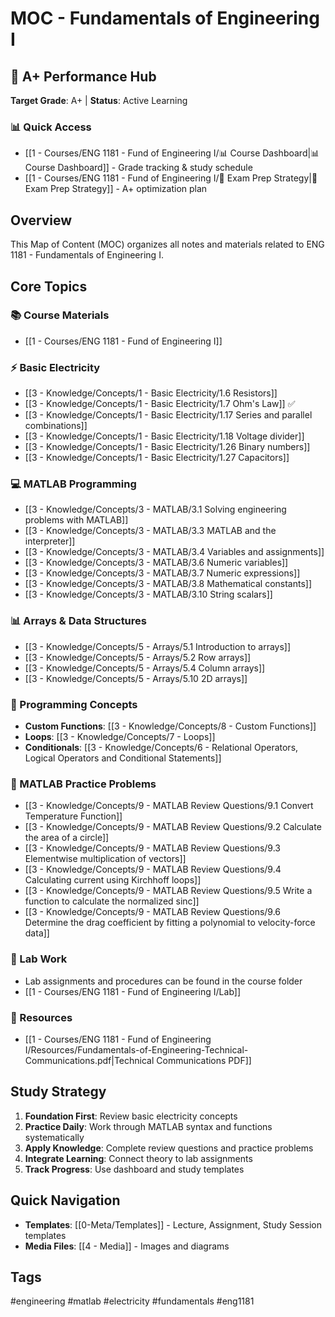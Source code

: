 # MOC - Fundamentals of Engineering I

## 🎯 A+ Performance Hub
**Target Grade**: A+ | **Status**: Active Learning

### 📊 Quick Access
- [[1 - Courses/ENG 1181 - Fund of Engineering I/📊 Course Dashboard|📊 Course Dashboard]] - Grade tracking & study schedule
- [[1 - Courses/ENG 1181 - Fund of Engineering I/🎯 Exam Prep Strategy|🎯 Exam Prep Strategy]] - A+ optimization plan

## Overview
This Map of Content (MOC) organizes all notes and materials related to ENG 1181 - Fundamentals of Engineering I.

## Core Topics

### 📚 Course Materials
- [[1 - Courses/ENG 1181 - Fund of Engineering I]]

### ⚡ Basic Electricity
- [[3 - Knowledge/Concepts/1 - Basic Electricity/1.6 Resistors]]
- [[3 - Knowledge/Concepts/1 - Basic Electricity/1.7 Ohm's Law]] ✅
- [[3 - Knowledge/Concepts/1 - Basic Electricity/1.17 Series and parallel combinations]]
- [[3 - Knowledge/Concepts/1 - Basic Electricity/1.18 Voltage divider]]
- [[3 - Knowledge/Concepts/1 - Basic Electricity/1.26 Binary numbers]]
- [[3 - Knowledge/Concepts/1 - Basic Electricity/1.27 Capacitors]]

### 💻 MATLAB Programming
- [[3 - Knowledge/Concepts/3 - MATLAB/3.1 Solving engineering problems with  MATLAB]]
- [[3 - Knowledge/Concepts/3 - MATLAB/3.3 MATLAB and the interpreter]]
- [[3 - Knowledge/Concepts/3 - MATLAB/3.4 Variables and assignments]]
- [[3 - Knowledge/Concepts/3 - MATLAB/3.6 Numeric variables]]
- [[3 - Knowledge/Concepts/3 - MATLAB/3.7 Numeric expressions]]
- [[3 - Knowledge/Concepts/3 - MATLAB/3.8 Mathematical constants]]
- [[3 - Knowledge/Concepts/3 - MATLAB/3.10 String scalars]]

### 📊 Arrays & Data Structures
- [[3 - Knowledge/Concepts/5 - Arrays/5.1 Introduction to arrays]]
- [[3 - Knowledge/Concepts/5 - Arrays/5.2 Row arrays]]
- [[3 - Knowledge/Concepts/5 - Arrays/5.4 Column arrays]]
- [[3 - Knowledge/Concepts/5 - Arrays/5.10 2D arrays]]

### 🔁 Programming Concepts
- **Custom Functions**: [[3 - Knowledge/Concepts/8 - Custom Functions]]
- **Loops**: [[3 - Knowledge/Concepts/7 - Loops]]
- **Conditionals**: [[3 - Knowledge/Concepts/6 - Relational Operators, Logical Operators and Conditional Statements]]

### 📝 MATLAB Practice Problems
- [[3 - Knowledge/Concepts/9 - MATLAB Review Questions/9.1 Convert Temperature Function]]
- [[3 - Knowledge/Concepts/9 - MATLAB Review Questions/9.2 Calculate the area of a circle]]
- [[3 - Knowledge/Concepts/9 - MATLAB Review Questions/9.3 Elementwise multiplication of vectors]]
- [[3 - Knowledge/Concepts/9 - MATLAB Review Questions/9.4 Calculating current using Kirchhoff loops]]
- [[3 - Knowledge/Concepts/9 - MATLAB Review Questions/9.5 Write a function to calculate the normalized sinc]]
- [[3 - Knowledge/Concepts/9 - MATLAB Review Questions/9.6 Determine the drag coefficient by fitting a polynomial to velocity-force data]]

### 🧪 Lab Work
- Lab assignments and procedures can be found in the course folder
- [[1 - Courses/ENG 1181 - Fund of Engineering I/Lab]]

### 📖 Resources
- [[1 - Courses/ENG 1181 - Fund of Engineering I/Resources/Fundamentals-of-Engineering-Technical-Communications.pdf|Technical Communications PDF]]

## Study Strategy
1. **Foundation First**: Review basic electricity concepts
2. **Practice Daily**: Work through MATLAB syntax and functions systematically
3. **Apply Knowledge**: Complete review questions and practice problems
4. **Integrate Learning**: Connect theory to lab assignments
5. **Track Progress**: Use dashboard and study templates

## Quick Navigation
- **Templates**: [[0-Meta/Templates]] - Lecture, Assignment, Study Session templates
- **Media Files**: [[4 - Media]] - Images and diagrams

## Tags
#engineering #matlab #electricity #fundamentals #eng1181
